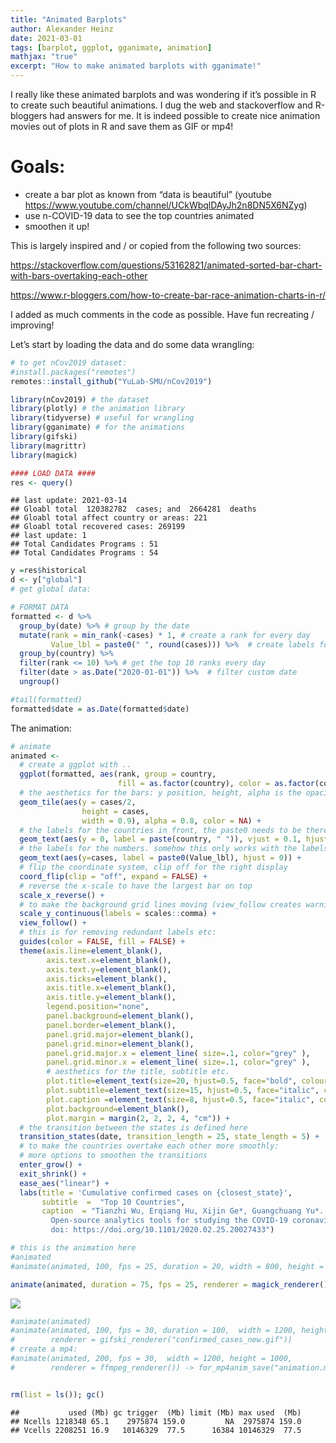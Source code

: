 ```yaml
---
title: "Animated Barplots"
author: Alexander Heinz
date: 2021-03-01
tags: [barplot, ggplot, gganimate, animation]
mathjax: "true"
excerpt: "How to make animated barplots with gganimate!"
---
```



I really like these animated barplots and was wondering if it’s possible
in R to create such beautiful animations. I dug the web and
stackoverflow and R-bloggers had answers for me. It is indeed possible
to create nice animation movies out of plots in R and save them as GIF
or mp4\!

# Goals:

  - create a bar plot as known from “data is beautiful” (youtube
    <https://www.youtube.com/channel/UCkWbqlDAyJh2n8DN5X6NZyg>)
  - use n-COVID-19 data to see the top countries animated
  - smoothen it up\!

This is largely inspired and / or copied from the following two
sources:

<https://stackoverflow.com/questions/53162821/animated-sorted-bar-chart-with-bars-overtaking-each-other>

<https://www.r-bloggers.com/how-to-create-bar-race-animation-charts-in-r/>

I added as much comments in the code as possible. Have fun recreating /
improving\!

Let’s start by loading the data and do some data wrangling:

``` r
# to get nCov2019 dataset:
#install.packages("remotes")
remotes::install_github("YuLab-SMU/nCov2019")

library(nCov2019) # the dataset
library(plotly) # the animation library
library(tidyverse) # useful for wrangling
library(gganimate) # for the animations
library(gifski)
library(magrittr)
library(magick)

#### LOAD DATA ####
res <- query()
```

    ## last update: 2021-03-14 
    ## Gloabl total  120382782  cases; and  2664281  deaths
    ## Gloabl total affect country or areas: 221
    ## Gloabl total recovered cases: 269199
    ## last update: 1 
    ## Total Candidates Programs : 51 
    ## Total Candidates Programs : 54

``` r
y =res$historical
d <- y["global"]
# get global data:

# FORMAT DATA
formatted <- d %>% 
  group_by(date) %>% # group by the date
  mutate(rank = min_rank(-cases) * 1, # create a rank for every day 
         Value_lbl = paste0(" ", round(cases))) %>%  # create labels for the values
  group_by(country) %>% 
  filter(rank <= 10) %>% # get the top 10 ranks every day
  filter(date > as.Date("2020-01-01")) %>%  # filter custom date
  ungroup()

#tail(formatted)
formatted$date = as.Date(formatted$date)
```

The animation:

``` r
# animate
animated <- 
  # create a ggplot with ..
  ggplot(formatted, aes(rank, group = country, 
                        fill = as.factor(country), color = as.factor(country))) +
  # the aesthetics for the bars: y position, height, alpha is the opacity
  geom_tile(aes(y = cases/2,
                height = cases,
                width = 0.9), alpha = 0.8, color = NA) +
  # the labels for the countries in front, the paste0 needs to be there for the right position
  geom_text(aes(y = 0, label = paste(country, " ")), vjust = 0.1, hjust = 1) +
  # the labels for the numbers. somehow this only works with the labels for rounded numbers like that.
  geom_text(aes(y=cases, label = paste0(Value_lbl), hjust = 0)) +
  # flip the coordinate system, clip off for the right display
  coord_flip(clip = "off", expand = FALSE) +
  # reverse the x-scale to have the largest bar on top
  scale_x_reverse() +
  # to make the background grid lines moving (view_follow creates warnings but can be ignored)
  scale_y_continuous(labels = scales::comma) +
  view_follow() +
  # this is for removing redundant labels etc:
  guides(color = FALSE, fill = FALSE) +
  theme(axis.line=element_blank(),
        axis.text.x=element_blank(),
        axis.text.y=element_blank(),
        axis.ticks=element_blank(),
        axis.title.x=element_blank(),
        axis.title.y=element_blank(),
        legend.position="none",
        panel.background=element_blank(),
        panel.border=element_blank(),
        panel.grid.major=element_blank(),
        panel.grid.minor=element_blank(),
        panel.grid.major.x = element_line( size=.1, color="grey" ),
        panel.grid.minor.x = element_line( size=.1, color="grey" ),
        # aesthetics for the title, subtitle etc.
        plot.title=element_text(size=20, hjust=0.5, face="bold", colour="grey", vjust=-1),
        plot.subtitle=element_text(size=15, hjust=0.5, face="italic", color="grey"),
        plot.caption =element_text(size=8, hjust=0.5, face="italic", color="grey"),
        plot.background=element_blank(),
        plot.margin = margin(2, 2, 2, 4, "cm")) +
  # the transition between the states is defined here
  transition_states(date, transition_length = 25, state_length = 5) +
  # to make the countries overtake each other more smoothly:
  # more options to smoothen the transitions
  enter_grow() +
  exit_shrink() +
  ease_aes("linear") +
  labs(title = 'Cumulative confirmed cases on {closest_state}',  
       subtitle  =  "Top 10 Countries",
       caption  = "Tianzhi Wu, Erqiang Hu, Xijin Ge*, Guangchuang Yu*. 
         Open-source analytics tools for studying the COVID-19 coronavirus outbreak. medRxiv, 2020.02.25.20027433. 
         doi: https://doi.org/10.1101/2020.02.25.20027433") 

# this is the animation here
#animated
#animate(animated, 100, fps = 25, duration = 20, width = 800, height = 600)

animate(animated, duration = 75, fps = 25, renderer = magick_renderer())
```

![](animated-barplots_files/figure-gfm/unnamed-chunk-2-1.gif)<!-- -->

``` r
#animate(animated)
#animate(animated, 100, fps = 30, duration = 100,  width = 1200, height = 1000,
#        renderer = gifski_renderer("confirmed_cases_new.gif"))
# create a mp4:
#animate(animated, 200, fps = 30,  width = 1200, height = 1000,
#        renderer = ffmpeg_renderer()) -> for_mp4anim_save("animation.mp4", animation = for_mp4 )


rm(list = ls()); gc()
```

    ##           used (Mb) gc trigger  (Mb) limit (Mb) max used  (Mb)
    ## Ncells 1218348 65.1    2975874 159.0         NA  2975874 159.0
    ## Vcells 2208251 16.9   10146329  77.5      16384 10146329  77.5
